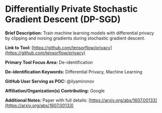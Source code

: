 # Differentially Private Stochastic Gradient Descent (DP-SGD) 

**Brief Description:** Train machine learning models with differential privacy by clipping and noising gradients during stochastic gradient descent. 

**Link to Tool:** [https://github.com/tensorflow/privacy](https://github.com/tensorflow/privacy) 

**Primary Tool Focus Area:** De-identification

**De-identification Keywords:** Differential Privacy, Machine Learning

**GitHub User Serving as POC:** @ilyamironov 

**Affiliation/Organization(s) Contributing:** Google

**Additional Notes:** Paper with full details: [https://arxiv.org/abs/1607.00133](https://arxiv.org/abs/1607.00133)
